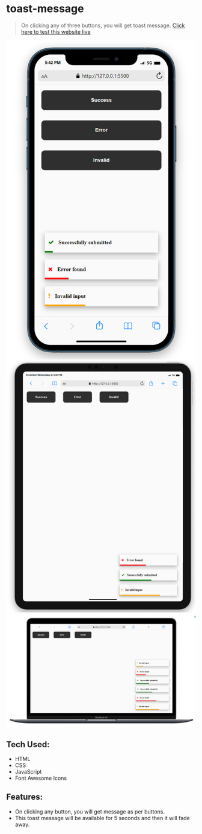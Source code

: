 # toast-message
> On clicking any of three buttons, you will get toast message.
[Click here to test this website live]()

![Mobile view](/screenshots/1.png)
![Tablet view](/screenshots/2.png)
![Laptop view](/screenshots/3.png)

## Tech Used:
* HTML
* CSS
* JavaScript
* Font Awesome Icons

## Features:
* On clicking any button, you will get message as per buttons.
* This toast message will be available for 5 seconds and then it will fade away.
